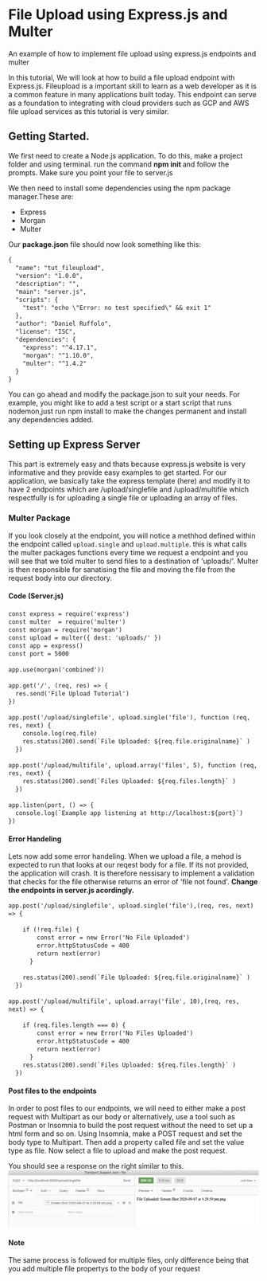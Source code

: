 # File Upload using Express.js and Multer
An example of how to implement file upload using express.js endpoints and multer

In this tutorial, We will look at how to build a file upload endpoint with Express.js. Fileupload is a important skill to learn as a web developer as it is a common feature in many applications built today. This endpoint can serve as a foundation to integrating with cloud providers such as GCP and AWS file upload services as this tutorial is very similar.

## Getting Started.
We first need to create a Node.js application. To do this, make a project folder and using terminal.
run the command <strong>npm init </strong> and follow the prompts. Make sure you point your file to server.js

We then need to install some dependencies using the npm package manager.These are:
- Express
- Morgan
- Multer
       
Our <strong>package.json</strong> file should now look something like this:
```
{
  "name": "tut_fileupload",
  "version": "1.0.0",
  "description": "",
  "main": "server.js",
  "scripts": {
    "test": "echo \"Error: no test specified\" && exit 1"
  },
  "author": "Daniel Ruffolo",
  "license": "ISC",
  "dependencies": {
    "express": "^4.17.1",
    "morgan": "^1.10.0",
    "multer": "^1.4.2"
  }
}
```

You can go ahead and modify the package.json to suit your needs. For example, you might like to add a test script or a start script that runs nodemon,just run npm install to make the changes permanent and install any dependencies added.

## Setting up Express Server

This part is extremely easy and thats because express.js website is very informative and they provide easy examples to get started.
For our application, we basically take the express template (here) and modify it to have 2 endpoints which are /upload/singlefile and /upload/multifile which respectfully is for uploading a single file or uploading an array of files.

### Multer Package
If you look closely at the endpoint, you will notice a methhod defined within the endpoint called `upload.single` and `upload.multiple`.  this is what calls the multer packages functions every time we request a endpoint and you will see that we told multer to send files to a destination of 'uploads/'. Multer is then responsible for sanatising the file and moving the file from the request body into our directory.

#### Code (Server.js)
```
const express = require('express')
const multer  = require('multer')
const morgan = require('morgan')
const upload = multer({ dest: 'uploads/' })
const app = express()
const port = 5000

app.use(morgan('combined'))

app.get('/', (req, res) => {
  res.send('File Upload Tutorial')
})

app.post('/upload/singlefile', upload.single('file'), function (req, res, next) {
    console.log(req.file)
    res.status(200).send(`File Uploaded: ${req.file.originalname}` )
  })

app.post('/upload/multifile', upload.array('files', 5), function (req, res, next) {
    res.status(200).send(`Files Uploaded: ${req.files.length}` )
  })

app.listen(port, () => {
  console.log(`Example app listening at http://localhost:${port}`)
})
```
#### Error Handeling
Lets now add some error handeling. When we upload a file, a mehod is expected to run that looks at our reqest body for a file. If its not provided,
the application will crash. It is therefore nessisary to implement a validation that checks for the file otherwise returns an error of 'file not found'.
<strong>Change the endpoints in server.js acordingly.</strong>

```
app.post('/upload/singlefile', upload.single('file'),(req, res, next) => {

    if (!req.file) {
        const error = new Error('No File Uploaded')
        error.httpStatusCode = 400
        return next(error)
      }
   
    res.status(200).send(`File Uploaded: ${req.file.originalname}` )
  })

app.post('/upload/multifile', upload.array('file', 10),(req, res, next) => {

    if (req.files.length === 0) {
        const error = new Error('No Files Uploaded')
        error.httpStatusCode = 400
        return next(error)
      }
    res.status(200).send(`Files Uploaded: ${req.files.length}` )
  })
  ```

  #### Post files to the endpoints 
  In order to post files to our endpoints, we will need to either make a post request with Multipart as our body or alternatively, use a tool such as Postman or Insomnia
  to build the post request without the need to set up a html form and so on.
  Using Insomnia, make a POST request and set the body type to Multipart. Then add a property called file and set the value type as file. Now select a file to upload and make the post request.
  
  You should see a response on the right similar to this.
  ![Alt text](img/1.png?raw=true)
  #### Note
  The same process is followed for multiple files, only difference being that you add multiple file propertys to the body of your request



